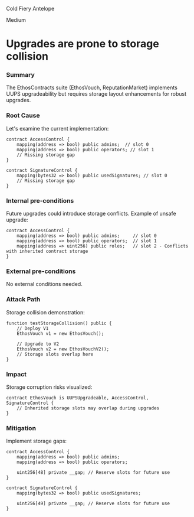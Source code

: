 Cold Fiery Antelope

Medium

# Upgrades are prone to storage collision

### Summary

The EthosContracts suite (EthosVouch, ReputationMarket) implements UUPS upgradeability but requires storage layout enhancements for robust upgrades.

### Root Cause

Let's examine the current implementation:

```solidity
contract AccessControl {
    mapping(address => bool) public admins;  // slot 0
    mapping(address => bool) public operators; // slot 1
    // Missing storage gap
}
```


```solidity
contract SignatureControl {
    mapping(bytes32 => bool) public usedSignatures; // slot 0
    // Missing storage gap
}
```

### Internal pre-conditions

Future upgrades could introduce storage conflicts. Example of unsafe upgrade:

```solidity
contract AccessControl {
    mapping(address => bool) public admins;     // slot 0
    mapping(address => bool) public operators;  // slot 1
    mapping(address => uint256) public roles;   // slot 2 - Conflicts with inherited contract storage
}
```


### External pre-conditions

No external conditions needed.

### Attack Path

Storage collision demonstration:

```solidity
function testStorageCollision() public {
    // Deploy V1
    EthosVouch v1 = new EthosVouch();
    
    // Upgrade to V2
    EthosVouch v2 = new EthosVouchV2();
    // Storage slots overlap here
}
```

### Impact

Storage corruption risks visualized:

```solidity
contract EthosVouch is UUPSUpgradeable, AccessControl, SignatureControl {
    // Inherited storage slots may overlap during upgrades
}
```

### Mitigation

Implement storage gaps:

```solidity
contract AccessControl {
    mapping(address => bool) public admins;
    mapping(address => bool) public operators;
    
    uint256[48] private __gap; // Reserve slots for future use
}
```


```solidity
contract SignatureControl {
    mapping(bytes32 => bool) public usedSignatures;
    
    uint256[49] private __gap; // Reserve slots for future use
}
```
